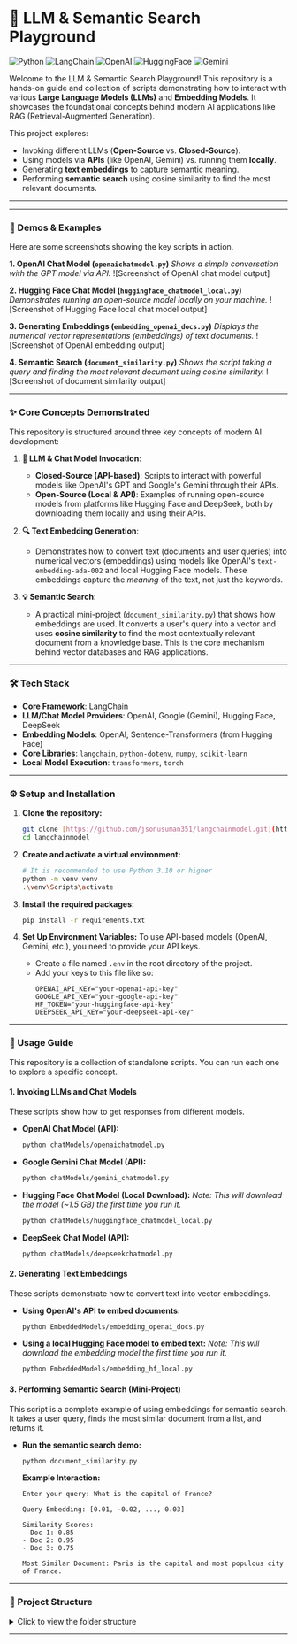 
# 🚀 LLM & Semantic Search Playground

![Python](https://img.shields.io/badge/Python-3.10-blue?style=for-the-badge&logo=python) ![LangChain](https://img.shields.io/badge/LangChain-0086CB?style=for-the-badge&logo=langchain) ![OpenAI](https://img.shields.io/badge/OpenAI-412991?style=for-the-badge&logo=openai) ![HuggingFace](https://img.shields.io/badge/HuggingFace-FFD61E?style=for-the-badge&logo=huggingface) ![Gemini](https://img.shields.io/badge/Gemini-8E75B8?style=for-the-badge&logo=google)

Welcome to the LLM & Semantic Search Playground! This repository is a hands-on guide and collection of scripts demonstrating how to interact with various **Large Language Models (LLMs)** and **Embedding Models**. It showcases the foundational concepts behind modern AI applications like RAG (Retrieval-Augmented Generation).

This project explores:
-   Invoking different LLMs (**Open-Source** vs. **Closed-Source**).
-   Using models via **APIs** (like OpenAI, Gemini) vs. running them **locally**.
-   Generating **text embeddings** to capture semantic meaning.
-   Performing **semantic search** using cosine similarity to find the most relevant documents.

---
---

### 📸 Demos & Examples

Here are some screenshots showing the key scripts in action.

**1. OpenAI Chat Model (`openaichatmodel.py`)**
*Shows a simple conversation with the GPT model via API.*
![Screenshot of OpenAI chat model output]

**2. Hugging Face Chat Model (`huggingface_chatmodel_local.py`)**
*Demonstrates running an open-source model locally on your machine.*
![Screenshot of Hugging Face local chat model output]

**3. Generating Embeddings (`embedding_openai_docs.py`)**
*Displays the numerical vector representations (embeddings) of text documents.*
![Screenshot of OpenAI embedding output]

**4. Semantic Search (`document_similarity.py`)**
*Shows the script taking a query and finding the most relevant document using cosine similarity.*
![Screenshot of document similarity output]

---


### ✨ Core Concepts Demonstrated

This repository is structured around three key concepts of modern AI development:

1.  **🤖 LLM & Chat Model Invocation**:
    -   **Closed-Source (API-based)**: Scripts to interact with powerful models like OpenAI's GPT and Google's Gemini through their APIs.
    -   **Open-Source (Local & API)**: Examples of running open-source models from platforms like Hugging Face and DeepSeek, both by downloading them locally and using their APIs.

2.  **🔍 Text Embedding Generation**:
    -   Demonstrates how to convert text (documents and user queries) into numerical vectors (embeddings) using models like OpenAI's `text-embedding-ada-002` and local Hugging Face models. These embeddings capture the *meaning* of the text, not just the keywords.

3.  **💡 Semantic Search**:
    -   A practical mini-project (`document_similarity.py`) that shows how embeddings are used. It converts a user's query into a vector and uses **cosine similarity** to find the most contextually relevant document from a knowledge base. This is the core mechanism behind vector databases and RAG applications.

---

### 🛠️ Tech Stack

-   **Core Framework**: LangChain
-   **LLM/Chat Model Providers**: OpenAI, Google (Gemini), Hugging Face, DeepSeek
-   **Embedding Models**: OpenAI, Sentence-Transformers (from Hugging Face)
-   **Core Libraries**: `langchain`, `python-dotenv`, `numpy`, `scikit-learn`
-   **Local Model Execution**: `transformers`, `torch`

---

### ⚙️ Setup and Installation

1.  **Clone the repository:**
    ```bash
    git clone [https://github.com/jsonusuman351/langchainmodel.git](https://github.com/jsonusuman351/langchainmodel.git)
    cd langchainmodel
    ```

2.  **Create and activate a virtual environment:**
    ```bash
    # It is recommended to use Python 3.10 or higher
    python -m venv venv
    .\venv\Scripts\activate
    ```

3.  **Install the required packages:**
    ```bash
    pip install -r requirements.txt
    ```

4.  **Set Up Environment Variables:**
    To use API-based models (OpenAI, Gemini, etc.), you need to provide your API keys.
    -   Create a file named `.env` in the root directory of the project.
    -   Add your keys to this file like so:
        ```env
        OPENAI_API_KEY="your-openai-api-key"
        GOOGLE_API_KEY="your-google-api-key"
        HF_TOKEN="your-huggingface-api-key"
        DEEPSEEK_API_KEY="your-deepseek-api-key"
        ```

---

### 🚀 Usage Guide

This repository is a collection of standalone scripts. You can run each one to explore a specific concept.

#### 1. Invoking LLMs and Chat Models

These scripts show how to get responses from different models.

-   **OpenAI Chat Model (API):**
    ```bash
    python chatModels/openaichatmodel.py
    ```
-   **Google Gemini Chat Model (API):**
    ```bash
    python chatModels/gemini_chatmodel.py
    ```
-   **Hugging Face Chat Model (Local Download):**
    *Note: This will download the model (~1.5 GB) the first time you run it.*
    ```bash
    python chatModels/huggingface_chatmodel_local.py
    ```
-   **DeepSeek Chat Model (API):**
    ```bash
    python chatModels/deepseekchatmodel.py
    ```

#### 2. Generating Text Embeddings

These scripts demonstrate how to convert text into vector embeddings.

-   **Using OpenAI's API to embed documents:**
    ```bash
    python EmbeddedModels/embedding_openai_docs.py
    ```
-   **Using a local Hugging Face model to embed text:**
    *Note: This will download the embedding model the first time you run it.*
    ```bash
    python EmbeddedModels/embedding_hf_local.py
    ```

#### 3. Performing Semantic Search (Mini-Project)

This script is a complete example of using embeddings for semantic search. It takes a user query, finds the most similar document from a list, and returns it.

-   **Run the semantic search demo:**
    ```bash
    python document_similarity.py
    ```
    **Example Interaction:**
    ```
    Enter your query: What is the capital of France?
    
    Query Embedding: [0.01, -0.02, ..., 0.03]
    
    Similarity Scores:
    - Doc 1: 0.85
    - Doc 2: 0.95
    - Doc 3: 0.75
    
    Most Similar Document: Paris is the capital and most populous city of France.
    ```

---

### 📂 Project Structure

<details>
<summary>Click to view the folder structure</summary>

```
langchainmodel/
│
├── LLMs/                     # Scripts for basic LLMs
│   └── llm_demo.py
│
├── chatModels/               # Scripts for various chat models
│   ├── openaichatmodel.py    # (OpenAI API)
│   ├── gemini_chatmodel.py     # (Google Gemini API)
│   ├── huggingface_chatmodel_local.py # (Local open-source model)
│   └── ...
│
├── EmbeddedModels/           # Scripts for text embedding models
│   ├── embedding_openai_docs.py # (Using OpenAI API)
│   └── embedding_hf_local.py  # (Using local open-source model)
│
├── document_similarity.py    # Mini-project for semantic search
├── requirements.txt
├── .env                      # (You need to create this for API keys)
└── README.md
```
</details>

---
````